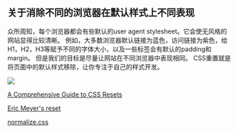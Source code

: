 ## 关于消除不同的浏览器在默认样式上不同表现

众所周知，每个浏览器都会有些默认的user agent stylesheet。它会使无风格的网站显得比较清晰。 
例如，大多数浏览器默认链接为蓝色，访问链接为紫色，给H1，H2，H3等赋予不同的字体大小，以及一些标签会有默认的padding和margin。
但是我们的目标是尽量让网站在不同浏览器中表现相同。
CSS重置就是将页面中的默认样式移除，让你专注于自己的样式开发。

<img src="/css-reset.png" />

[A Comprehensive Guide to CSS Resets](https://www.webpagefx.com/blog/web-design/a-comprehensive-guide-to-css-resets/)

[Eric Meyer's reset](http://meyerweb.com/eric/tools/css/reset/)

[normalize.css](https://github.com/necolas/normalize.css)










